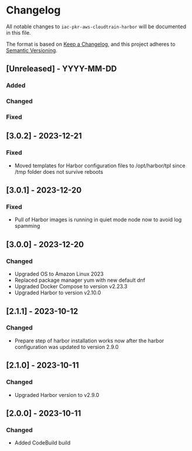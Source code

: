 # Changelog
All notable changes to `iac-pkr-aws-cloudtrain-harbor` will be documented in this file.

The format is based on [Keep a Changelog](https://keepachangelog.com/en/1.0.0/),
and this project adheres to [Semantic Versioning](https://semver.org/spec/v2.0.0.html).

## [Unreleased] - YYYY-MM-DD
### Added
### Changed
### Fixed

## [3.0.2] - 2023-12-21
### Fixed
- Moved templates for Harbor configuration files to /opt/harbor/tpl since /tmp folder does not survive reboots

## [3.0.1] - 2023-12-20
### Fixed
- Pull of Harbor images is running in quiet mode node now to avoid log spamming

## [3.0.0] - 2023-12-20
### Changed
- Upgraded OS to Amazon Linux 2023
- Replaced package manager yum with new default dnf
- Upgraded Docker Compose to version v2.23.3
- Upgraded Harbor to version v2.10.0 

## [2.1.1] - 2023-10-12
### Changed
- Prepare step of harbor installation works now after the harbor configuration was updated to version 2.9.0

## [2.1.0] - 2023-10-11
### Changed
- Upgraded Harbor version to v2.9.0

## [2.0.0] - 2023-10-11
### Changed
- Added CodeBuild build
